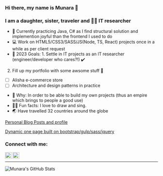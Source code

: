 ### Hi there, my name is Munara 👋

### I am a daughter, sister, traveler and 🕵️‍♀️ IT researcher 

- 🌱 Currently practicing Java, C# as I find structural solution and implemention joyful than the frontend I used to do
- :computer: Work on HTML5/CSS3/SASS/JS(Node, TS, React) projects once in a while as per client request
- 🔭 2023 Goals: 1. Settle in IT projects as an IT researcher (engineer/developer who cares?!) ✔️
2. Fill up my portfolio with some awsome stuff 🔲
- [ ] Alisha e-commerce store 
- [ ] Architecture and design patterns in practice
 
- 👊 Why: In order to be able to build my own projects (thus an empire which brings to people a good use)
- 👩‍🎤 Fun facts: I love to draw and sing.
- :earth_asia: Have travelled 32 countries around the globe

[Personal Blog Posts and profile](https://naraomur.github.io/)

[Dynamic one page built on bootstrap/gulp/sass/jquery](https://naraomur.github.io/Catalog/)

### Connect with me:

[<img align="left" alt="Munara | Github" width="22px" src="https://cdn.jsdelivr.net/npm/simple-icons@3.12.4/icons/github.svg">](https://github.com/naraomur)
[<img align="left" alt="Munara | Instagram" width="22px" src="https://cdn.jsdelivr.net/npm/simple-icons@v3/icons/instagram.svg">](https://www.instagram.com/naraomur/)

<br/>

---
<img align="left" alt="Munara's GitHub Stats" src="https://github-readme-stats.vercel.app/api?username=naraomur&show_icons=true&hide_border=true"/>


